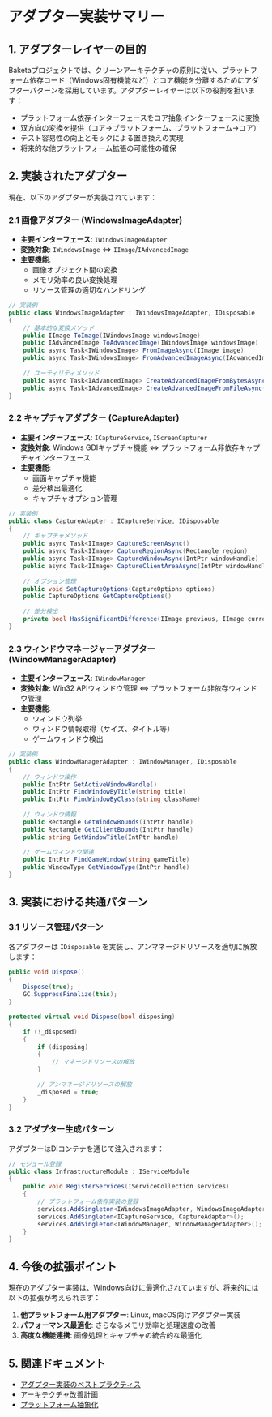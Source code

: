 # アダプター実装サマリー

## 1. アダプターレイヤーの目的

Baketaプロジェクトでは、クリーンアーキテクチャの原則に従い、プラットフォーム依存コード（Windows固有機能など）とコア機能を分離するためにアダプターパターンを採用しています。アダプターレイヤーは以下の役割を担います：

- プラットフォーム依存インターフェースをコア抽象インターフェースに変換
- 双方向の変換を提供（コア→プラットフォーム、プラットフォーム→コア）
- テスト容易性の向上とモックによる置き換えの実現
- 将来的な他プラットフォーム拡張の可能性の確保

## 2. 実装されたアダプター

現在、以下のアダプターが実装されています：

### 2.1 画像アダプター (WindowsImageAdapter)

- **主要インターフェース**: `IWindowsImageAdapter`
- **変換対象**: `IWindowsImage` ⇔ `IImage`/`IAdvancedImage`
- **主要機能**:
  - 画像オブジェクト間の変換
  - メモリ効率の良い変換処理
  - リソース管理の適切なハンドリング

```csharp
// 実装例
public class WindowsImageAdapter : IWindowsImageAdapter, IDisposable
{
    // 基本的な変換メソッド
    public IImage ToImage(IWindowsImage windowsImage)
    public IAdvancedImage ToAdvancedImage(IWindowsImage windowsImage)
    public async Task<IWindowsImage> FromImageAsync(IImage image)
    public async Task<IWindowsImage> FromAdvancedImageAsync(IAdvancedImage advancedImage)
    
    // ユーティリティメソッド
    public async Task<IAdvancedImage> CreateAdvancedImageFromBytesAsync(byte[] imageData)
    public async Task<IAdvancedImage> CreateAdvancedImageFromFileAsync(string filePath)
}
```

### 2.2 キャプチャアダプター (CaptureAdapter)

- **主要インターフェース**: `ICaptureService`, `IScreenCapturer`
- **変換対象**: Windows GDIキャプチャ機能 ⇔ プラットフォーム非依存キャプチャインターフェース
- **主要機能**:
  - 画面キャプチャ機能
  - 差分検出最適化
  - キャプチャオプション管理

```csharp
// 実装例
public class CaptureAdapter : ICaptureService, IDisposable
{
    // キャプチャメソッド
    public async Task<IImage> CaptureScreenAsync()
    public async Task<IImage> CaptureRegionAsync(Rectangle region)
    public async Task<IImage> CaptureWindowAsync(IntPtr windowHandle)
    public async Task<IImage> CaptureClientAreaAsync(IntPtr windowHandle)
    
    // オプション管理
    public void SetCaptureOptions(CaptureOptions options)
    public CaptureOptions GetCaptureOptions()
    
    // 差分検出
    private bool HasSignificantDifference(IImage previous, IImage current)
}
```

### 2.3 ウィンドウマネージャーアダプター (WindowManagerAdapter)

- **主要インターフェース**: `IWindowManager`
- **変換対象**: Win32 APIウィンドウ管理 ⇔ プラットフォーム非依存ウィンドウ管理
- **主要機能**:
  - ウィンドウ列挙
  - ウィンドウ情報取得（サイズ、タイトル等）
  - ゲームウィンドウ検出

```csharp
// 実装例
public class WindowManagerAdapter : IWindowManager, IDisposable
{
    // ウィンドウ操作
    public IntPtr GetActiveWindowHandle()
    public IntPtr FindWindowByTitle(string title)
    public IntPtr FindWindowByClass(string className)
    
    // ウィンドウ情報
    public Rectangle GetWindowBounds(IntPtr handle)
    public Rectangle GetClientBounds(IntPtr handle)
    public string GetWindowTitle(IntPtr handle)
    
    // ゲームウィンドウ関連
    public IntPtr FindGameWindow(string gameTitle)
    public WindowType GetWindowType(IntPtr handle)
}
```

## 3. 実装における共通パターン

### 3.1 リソース管理パターン

各アダプターは `IDisposable` を実装し、アンマネージドリソースを適切に解放します：

```csharp
public void Dispose()
{
    Dispose(true);
    GC.SuppressFinalize(this);
}

protected virtual void Dispose(bool disposing)
{
    if (!_disposed)
    {
        if (disposing)
        {
            // マネージドリソースの解放
        }
        
        // アンマネージドリソースの解放
        _disposed = true;
    }
}
```

### 3.2 アダプター生成パターン

アダプターはDIコンテナを通じて注入されます：

```csharp
// モジュール登録
public class InfrastructureModule : IServiceModule
{
    public void RegisterServices(IServiceCollection services)
    {
        // プラットフォーム依存実装の登録
        services.AddSingleton<IWindowsImageAdapter, WindowsImageAdapter>();
        services.AddSingleton<ICaptureService, CaptureAdapter>();
        services.AddSingleton<IWindowManager, WindowManagerAdapter>();
    }
}
```

## 4. 今後の拡張ポイント

現在のアダプター実装は、Windows向けに最適化されていますが、将来的には以下の拡張が考えられます：

1. **他プラットフォーム用アダプター**: Linux, macOS向けアダプター実装
2. **パフォーマンス最適化**: さらなるメモリ効率と処理速度の改善
3. **高度な機能連携**: 画像処理とキャプチャの統合的な最適化

## 5. 関連ドキュメント

- [アダプター実装のベストプラクティス](./adapter-implementation-best-practices.md)
- [アーキテクチャ改善計画](../improved-architecture.md)
- [プラットフォーム抽象化](../platform/platform-abstraction.md)
